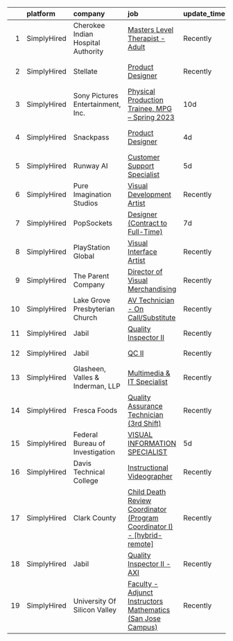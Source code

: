 

|    | platform    | company                            | job                                                                                                                                                                                 | update_time   | location          |
|---:|:------------|:-----------------------------------|:------------------------------------------------------------------------------------------------------------------------------------------------------------------------------------|:--------------|:------------------|
|  1 | SimplyHired | Cherokee Indian Hospital Authority | [Masters Level Therapist - Adult](https://www.simplyhired.com/job/Zb1f9ndDfCV9DwGpRQtBDaD502p99LL1Fuxm0qJ1PxK8iNIQhLI8UA?q=visual+effects)                                          | Recently      | Cherokee, NC      |
|  2 | SimplyHired | Stellate                           | [Product Designer](https://www.simplyhired.com/job/nO1RYeOuQxyORd84Ig-r9RxykyJHT-kxpcTRGDnCHZ7czkbFI3J3Ww?q=visual+effects)                                                         | Recently      | San Francisco, CA |
|  3 | SimplyHired | Sony Pictures Entertainment, Inc.  | [Physical Production Trainee, MPG – Spring 2023](https://www.simplyhired.com/job/8ROmnSWh7ZhxHna-ymW1D7I2h30aclQSDZT-CZrY1fhDr-tqSS9Rhg?q=visual+effects)                           | 10d           | Culver City, CA   |
|  4 | SimplyHired | Snackpass                          | [Product Designer](https://www.simplyhired.com/job/QCXzuIuvW3Fl_aiMRcflK0zcazuDwPQpmsWapIZ1lNIwN8HRsoYU4A?q=visual+effects)                                                         | 4d            | San Francisco, CA |
|  5 | SimplyHired | Runway AI                          | [Customer Support Specialist](https://www.simplyhired.com/job/yOM1SBj_PPWhGeE7Encj4XkqelW3hS5E6EN632kQiZLCOrxGlUjdNg?q=visual+effects)                                              | 5d            | Remote            |
|  6 | SimplyHired | Pure Imagination Studios           | [Visual Development Artist](https://www.simplyhired.com/job/u3Ce0qDkoB4jPujFyWA_pOjySvkBJ7SmBclJFkATwkjx3a0XU_1R2g?q=visual+effects)                                                | Recently      | Van Nuys, CA      |
|  7 | SimplyHired | PopSockets                         | [Designer (Contract to Full-Time)](https://www.simplyhired.com/job/7r-wRyriPCX4d21weJ4SMMNughExVRE-_zku1grzzsIUArco5bUkhQ?q=visual+effects)                                         | 7d            | Los Angeles, CA   |
|  8 | SimplyHired | PlayStation Global                 | [Visual Interface Artist](https://www.simplyhired.com/job/db8GRDPAexQNk0SjkgxDZHn84RGVl7l3Ri2rO3cfeUR8BEr-YEMK6w?q=visual+effects)                                                  | Recently      | San Diego, CA     |
|  9 | SimplyHired | The Parent Company                 | [Director of Visual Merchandising](https://www.simplyhired.com/job/UWVrH0o4K3Ne_rnlpgcBuxKetWWvDCQQuYbwvQk7x8GIHCkn0B8mtA?q=visual+effects)                                         | Recently      | San Jose, CA      |
| 10 | SimplyHired | Lake Grove Presbyterian Church     | [AV Technician - On Call/Substitute](https://www.simplyhired.com/job/tb9Lp_96v5nuqnhe0ZYtbeKN6hRlb-jVRHz1dLdsFAKeVM_Axvfv9Q?q=visual+effects)                                       | Recently      | Lake Oswego, OR   |
| 11 | SimplyHired | Jabil                              | [Quality Inspector II](https://www.simplyhired.com/job/iFkFdOYSIs_T5jk9RTeBLHOBDyN9ePW713TX1bGv1ISp_VNEg17NvQ?q=visual+effects)                                                     | Recently      | San Jose, CA      |
| 12 | SimplyHired | Jabil                              | [QC II](https://www.simplyhired.com/job/QAwlXKrssjT6c3g-m_gjWEvL6TajIm8XF-u_RFUTemIZZnMCiJbuaA?q=visual+effects)                                                                    | Recently      | San Jose, CA      |
| 13 | SimplyHired | Glasheen, Valles & Inderman, LLP   | [Multimedia & IT Specialist](https://www.simplyhired.com/job/IgbQ0OS5gLfK6aItCrHkWPvwKEW0PKUx1z1x8J2soSi7CQGXT-bUmg?q=visual+effects)                                               | Recently      | Lubbock, TX       |
| 14 | SimplyHired | Fresca Foods                       | [Quality Assurance Technician (3rd Shift)](https://www.simplyhired.com/job/wsGToPiFVAxN4EWI3PTKcdqbXKot3a_pSmlBfmcZzpCTkvEGc5Kmiw?q=visual+effects)                                 | Recently      | Louisville, CO    |
| 15 | SimplyHired | Federal Bureau of Investigation    | [VISUAL INFORMATION SPECIALIST](https://www.simplyhired.com/job/4qEUVhK40Ff-th3scXcOMu6ysUeWXrt5nL7c1dQ77bMLOSZkNY4blg?q=visual+effects)                                            | 5d            | Quantico, VA      |
| 16 | SimplyHired | Davis Technical College            | [Instructional Videographer](https://www.simplyhired.com/job/F0lUzOoNLT-sUGfIWKjSWl1iWxpQpGfYyKMQsFPcJMElj3jMO8wqBg?q=visual+effects)                                               | Recently      | Kaysville, UT     |
| 17 | SimplyHired | Clark County                       | [Child Death Review Coordinator (Program Coordinator I) - [hybrid-remote]](https://www.simplyhired.com/job/DTnlS6MwK5F8DhvMCHV0bQKRgkTiFr25qNQeG55sDQK8J_7wNcGt0w?q=visual+effects) | Recently      | Vancouver, WA     |
| 18 | SimplyHired | Jabil                              | [Quality Inspector II - AXI](https://www.simplyhired.com/job/i4c8b6dFeR-kDwEmp_1c-aSG4gOeOzz5dJoZj7_ap9HXZ2mkxJcIzA?q=visual+effects)                                               | Recently      | San Jose, CA      |
| 19 | SimplyHired | University Of Silicon Valley       | [Faculty - Adjunct Instructors Mathematics (San Jose Campus)](https://www.simplyhired.com/job/LqNIx3xzSiixO6pRx_MCxa9_YH0u1ttkfkjM_0nLcZoWkgfm7-sd-g?q=visual+effects)              | Recently      | San Jose, CA      |